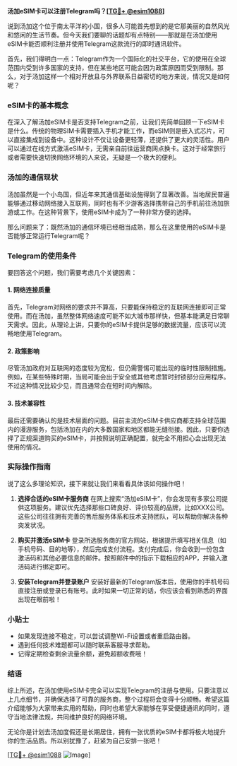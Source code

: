 **汤加eSIM卡可以注册Telegram吗？[[TG💪+ @esim1088](https://t.me/s/esim1088)]**

说到汤加这个位于南太平洋的小国，很多人可能首先想到的是它那美丽的自然风光和悠闲的生活节奏。但今天我们要聊的话题却有点特别——那就是在汤加使用eSIM卡能否顺利注册并使用Telegram这款流行的即时通讯软件。

首先，我们得明白一点：Telegram作为一个国际化的社交平台，它的使用在全球范围内受到许多国家的支持，但在某些地区可能会因为政策原因而受到限制。那么，对于汤加这样一个相对开放且与外界联系日益密切的地方来说，情况又是如何呢？

### eSIM卡的基本概念

在深入了解汤加eSIM卡是否支持Telegram之前，让我们先简单回顾一下eSIM卡是什么。传统的物理SIM卡需要插入手机才能工作，而eSIM则是嵌入式芯片，可以直接集成到设备中。这种设计不仅让设备更轻薄，还提供了更大的灵活性。用户可以通过在线方式激活eSIM卡，无需亲自前往运营商网点换卡。这对于经常旅行或者需要快速切换网络环境的人来说，无疑是一个极大的便利。

### 汤加的通信现状

汤加虽然是一个小岛国，但近年来其通信基础设施得到了显著改善。当地居民普遍能够通过移动网络接入互联网，同时也有不少游客选择携带自己的手机前往汤加旅游或工作。在这种背景下，使用eSIM卡成为了一种非常方便的选择。

那么问题来了：既然汤加的通信环境已经相当成熟，那么在这里使用的eSIM卡是否能够正常运行Telegram呢？

### Telegram的使用条件

要回答这个问题，我们需要考虑几个关键因素：

#### 1. 网络连接质量

首先，Telegram对网络的要求并不算高，只要能保持稳定的互联网连接即可正常使用。而在汤加，虽然整体网络速度可能不如大城市那样快，但基本能满足日常聊天需求。因此，从理论上讲，只要你的eSIM卡提供足够的数据流量，应该可以流畅地使用Telegram。

#### 2. 政策影响

尽管汤加政府对互联网的态度较为宽松，但仍需警惕可能出现的临时性限制措施。例如，在某些特殊时期，当局可能会出于安全或其他考虑暂时封锁部分应用程序。不过这种情况比较少见，而且通常会在短时间内解除。

#### 3. 技术兼容性

最后还需要确认的是技术层面的问题。目前主流的eSIM卡供应商都支持全球范围内的漫游服务，包括汤加在内的大多数国家和地区都能无缝衔接。因此，只要你选择了正规渠道购买的eSIM卡，并按照说明正确配置，就完全不用担心会出现无法使用的情况。

### 实际操作指南

说了这么多理论知识，接下来就让我们来看看具体该如何操作吧！

1. **选择合适的eSIM卡服务商**
   在网上搜索“汤加eSIM卡”，你会发现有多家公司提供这项服务。建议优先选择那些口碑良好、评价较高的品牌，比如XXX公司。这些公司往往拥有完善的售后服务体系和技术支持团队，可以帮助你解决各种突发状况。

2. **购买并激活eSIM卡**
   登录所选服务商的官方网站，根据提示填写相关信息（如手机号码、目的地等），然后完成支付流程。支付完成后，你会收到一份包含激活码和其他必要信息的邮件。按照邮件中的指示下载相应的APP，并输入激活码进行绑定即可。

3. **安装Telegram并登录账户**
   安装好最新的Telegram版本后，使用你的手机号码直接注册或登录已有账号。此时如果一切正常的话，你应该会看到熟悉的界面出现在眼前啦！

### 小贴士

- 如果发现连接不稳定，可以尝试调整Wi-Fi设置或者重启路由器。
- 遇到任何技术难题都可以随时联系客服寻求帮助。
- 记得定期检查剩余流量余额，避免超额收费哦！

### 结语

综上所述，在汤加使用eSIM卡完全可以实现Telegram的注册与使用。只要注意以上几点细节，并确保选择了可靠的服务商，整个过程将会变得十分顺畅。希望这篇介绍能够为大家带来实用的帮助，同时也希望大家能够在享受便捷通讯的同时，遵守当地法律法规，共同维护良好的网络环境。

无论你是计划去汤加度假还是长期居住，拥有一张优质的eSIM卡都将极大地提升你的生活品质。所以别犹豫了，赶紧为自己安排一张吧！

[[TG💪+ @esim1088](https://t.me/s/esim1088) ![Image](https://i.postimg.cc/4NQfJmqS/Snipaste-2025-05-13-00-14-12.png)]